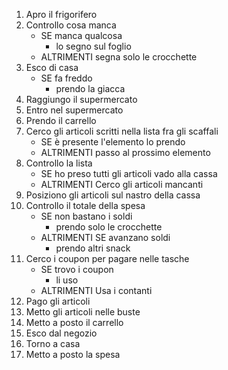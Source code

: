 1. Apro il frigorifero
2. Controllo cosa manca
    - SE manca qualcosa 
        + lo segno sul foglio
    - ALTRIMENTI segna solo le crocchette
3. Esco di casa
    - SE fa freddo 
        + prendo la giacca
4. Raggiungo il supermercato
5. Entro nel supermercato
6. Prendo il carrello  
7. Cerco gli articoli scritti nella lista fra gli scaffali
    - SE è presente l'elemento lo prendo
    - ALTRIMENTI passo al prossimo elemento
8. Controllo la lista
    - SE ho preso tutti gli articoli vado alla cassa
    - ALTRIMENTI Cerco gli articoli mancanti
9. Posiziono gli articoli sul nastro della cassa
10. Controllo il totale della spesa
    - SE non bastano i soldi 
        + prendo solo le crocchette
    - ALTRIMENTI SE avanzano soldi
        + prendo altri snack
11. Cerco i coupon per pagare nelle tasche
    - SE trovo i coupon 
        + li uso
    - ALTRIMENTI Usa i contanti
12. Pago gli articoli
13. Metto gli articoli nelle buste
14. Metto a posto il carrello
15. Esco dal negozio
16. Torno a casa
17. Metto a posto la spesa
